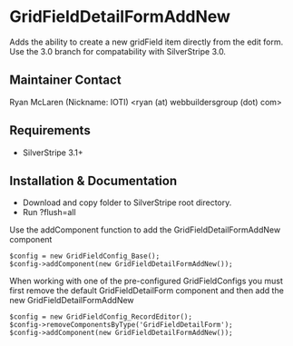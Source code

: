 # GridFieldDetailFormAddNew

Adds the ability to create a new gridField item directly from the edit form. Use the 3.0 branch for compatability with SilverStripe 3.0.

## Maintainer Contact

Ryan McLaren (Nickname: IOTI) <ryan (at) webbuildersgroup (dot) com>

## Requirements

 * SilverStripe 3.1+


## Installation & Documentation

 * Download and copy folder to SilverStripe root directory.
 * Run ?flush=all
	
Use the addComponent function to add the GridFieldDetailFormAddNew component

    $config = new GridFieldConfig_Base();
	$config->addComponent(new GridFieldDetailFormAddNew());
	
When working with one of the pre-configured GridFieldConfigs you must first remove the default GridFieldDetailForm component and then add the new GridFieldDetailFormAddNew

    $config = new GridFieldConfig_RecordEditor();
    $config->removeComponentsByType('GridFieldDetailForm');
    $config->addComponent(new GridFieldDetailFormAddNew());
